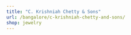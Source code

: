 ```yaml
---
title: "C. Krishniah Chetty & Sons"
url: /bangalore/c-krishniah-chetty-and-sons/
shop: jewelry
---
```

